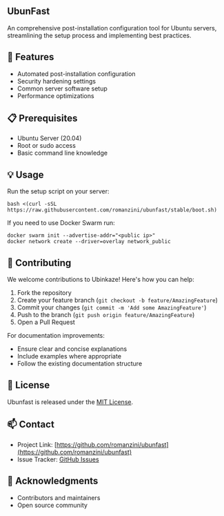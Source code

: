 ## UbunFast

An comprehensive post-installation configuration tool for Ubuntu servers, streamlining the setup process and implementing best practices.

## 🚀 Features

- Automated post-installation configuration
- Security hardening settings
- Common server software setup
- Performance optimizations

## 📋 Prerequisites

- Ubuntu Server (20.04)
- Root or sudo access
- Basic command line knowledge

## 💡 Usage

Run the setup script on your server:

```
bash <(curl -sSL https://raw.githubusercontent.com/romanzini/ubunfast/stable/boot.sh)
```

If you need to use Docker Swarm run:

```
docker swarm init --advertise-addr="<public ip>"
docker network create --driver=overlay network_public
```

## 🤝 Contributing

We welcome contributions to Ubinkaze! Here's how you can help:

1. Fork the repository
2. Create your feature branch (`git checkout -b feature/AmazingFeature`)
3. Commit your changes (`git commit -m 'Add some AmazingFeature'`)
4. Push to the branch (`git push origin feature/AmazingFeature`)
5. Open a Pull Request

For documentation improvements:

- Ensure clear and concise explanations
- Include examples where appropriate
- Follow the existing documentation structure

## 📝 License

Ubunfast is released under the [MIT License](https://opensource.org/licenses/MIT).

## 📫 Contact

- Project Link: [https://github.com/romanzini/ubunfast](https://github.com/romanzini/ubunfast)
- Issue Tracker: [GitHub Issues](https://github.com/romanzini/ubunfast/issues)

## 🙏 Acknowledgments

- Contributors and maintainers
- Open source community
